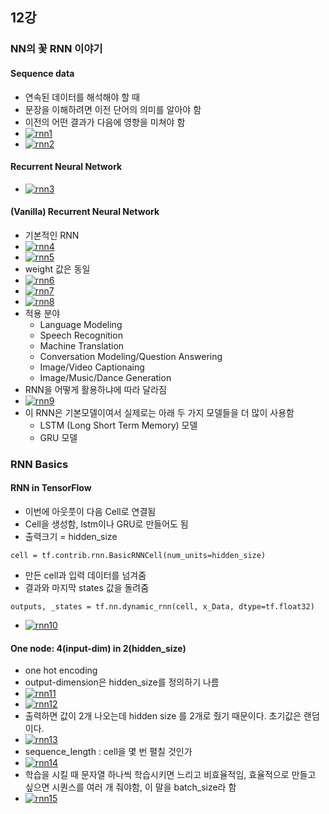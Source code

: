 ## 12강

### NN의 꽃 RNN 이야기

#### Sequence data

- 연속된 데이터를 해석해야 할 때
- 문장을 이해하려면 이전 단어의 의미를 알아야 함
- 이전의 어떤 결과가 다음에 영향을 미쳐야 함
- [![rnn1](https://github.com/leeplay/study/blob/master/machine-learning/image/rnn1.png)]()
- [![rnn2](https://github.com/leeplay/study/blob/master/machine-learning/image/rnn2.png)]()

#### Recurrent Neural Network

- [![rnn3](https://github.com/leeplay/study/blob/master/machine-learning/image/rnn3.png)]()


#### (Vanilla) Recurrent Neural Network

- 기본적인 RNN
- [![rnn4](https://github.com/leeplay/study/blob/master/machine-learning/image/rnn4.png)]()
- [![rnn5](https://github.com/leeplay/study/blob/master/machine-learning/image/rnn5.png)]()
- weight 값은 동일
- [![rnn6](https://github.com/leeplay/study/blob/master/machine-learning/image/rnn6.png)]()
- [![rnn7](https://github.com/leeplay/study/blob/master/machine-learning/image/rnn7.png)]()
- [![rnn8](https://github.com/leeplay/study/blob/master/machine-learning/image/rnn8.png)]()
- 적용 분야
  - Language Modeling
  - Speech Recognition
  - Machine Translation
  - Conversation Modeling/Question Answering
  - Image/Video Captionaing
  - Image/Music/Dance Generation
- RNN을 어떻게 활용하냐에 따라 달라짐
- [![rnn9](https://github.com/leeplay/study/blob/master/machine-learning/image/rnn9.png)]()
- 이 RNN은 기본모델이여서 실제로는 아래 두 가지 모델들을 더 많이 사용함
  - LSTM (Long Short Term Memory) 모델
  - GRU 모델


### RNN Basics

#### RNN in TensorFlow

- 이번에 아웃풋이 다음 Cell로 연결됨
- Cell을 생성함, lstm이나 GRU로 만들어도 됨
- 출력크기 = hidden_size

```
cell = tf.contrib.rnn.BasicRNNCell(num_units=hidden_size)
```


- 만든 cell과 입력 데이터를 넘겨줌
- 결과와 마지막 states 값을 돌려줌

```
outputs, _states = tf.nn.dynamic_rnn(cell, x_Data, dtype=tf.float32)
```

- [![rnn10](https://github.com/leeplay/study/blob/master/machine-learning/image/rnn10.png)]()


#### One node: 4(input-dim) in 2(hidden_size)

- one hot encoding
- output-dimension은 hidden_size를 정의하기 나름
- [![rnn11](https://github.com/leeplay/study/blob/master/machine-learning/image/rnn11.png)]()
- [![rnn12](https://github.com/leeplay/study/blob/master/machine-learning/image/rnn12.png)]()
- 출력하면 값이 2개 나오는데 hidden size 를 2개로 줬기 때문이다. 초기값은 랜덤이다.
- [![rnn13](https://github.com/leeplay/study/blob/master/machine-learning/image/rnn13.png)]()
- sequence_length : cell을 몇 번 펼칠 것인가
- [![rnn14](https://github.com/leeplay/study/blob/master/machine-learning/image/rnn14.png)]()
- 학습을 시킬 때 문자열 하나씩 학습시키면 느리고 비효율적임, 효율적으로 만들고 싶으면 시퀀스를 여러 개 줘야함, 이 말을 batch_size라 함
- [![rnn15](https://github.com/leeplay/study/blob/master/machine-learning/image/rnn5.png)]()


